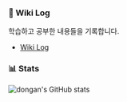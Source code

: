 ### 📝 Wiki Log
학습하고 공부한 내용들을 기록합니다. 
- [Wiki Log](https://ryu.oopy.io/)


### 📊 Stats      

![dongan's GitHub stats](https://github-readme-stats.vercel.app/api?username=yoodongan&show_icons=true&theme=transparent)




<!--
**yoodongan/yoodongan** is a ✨ _special_ ✨ repository because its `README.md` (this file) appears on your GitHub profile.

Here are some ideas to get you started:

- 🔭 I’m currently working on ...

- 👯 I’m looking to collaborate on ...
- 🤔 I’m looking for help with ...
- 💬 Ask me about ...
- 📫 How to reach me: ...
- 😄 Pronouns: ...
- ⚡ Fun fact: ...
-->
